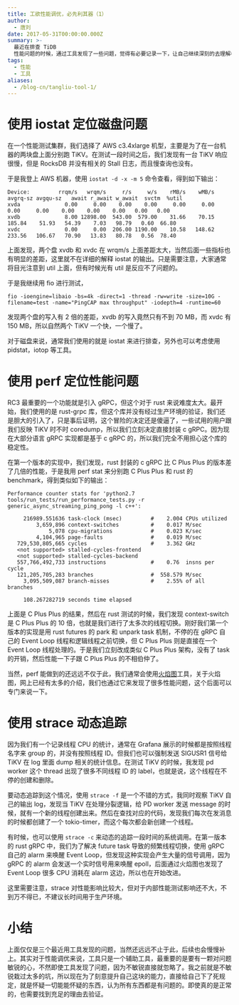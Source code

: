 ```yaml
---
title: 工欲性能调优，必先利其器（1）
author:
  - 唐刘
date: 2017-05-31T00:00:00.000Z
summary: >-
  最近在排查 TiDB
  性能问题的时候，通过工具发现了一些问题，觉得有必要记录一下，让自己继续深刻的去理解相关工具的使用，也同时让同学们对类似问题的时候别再踩坑。
tags:
  - 性能
  - 工具
aliases:
  - /blog-cn/tangliu-tool-1/
---
```


# 使用 iostat 定位磁盘问题

在一个性能测试集群，我们选择了 AWS c3.4xlarge 机型，主要是为了在一台机器的两块盘上面分别跑 TiKV。在测试一段时间之后，我们发现有一台 TiKV 响应很慢，但是 RocksDB 并没有相关的 Stall 日志，而且慢查询也没有。

于是我登上 AWS 机器，使用 `iostat -d -x -m 5` 命令查看，得到如下输出：

```
Device:         rrqm/s   wrqm/s     r/s     w/s    rMB/s    wMB/s avgrq-sz avgqu-sz   await r_await w_await  svctm  %util
xvda              0.00     0.00    0.00    0.00     0.00     0.00     0.00     0.00    0.00    0.00    0.00   0.00   0.00
xvdb              8.00 12898.00  543.00  579.00    31.66    70.15   185.84    51.93   54.39    7.03   98.79   0.60  66.80
xvdc              0.00     0.00  206.00 1190.00    10.58   148.62   233.56   106.67   70.90   13.83   80.78   0.56  78.40
```

上面发现，两个盘 xvdb 和 xvdc 在 wrqm/s 上面差距太大，当然后面一些指标也有明显的差距，这里就不在详细的解释 iostat 的输出。只是需要注意，大家通常将目光注意到 util 上面，但有时候光有 util 是反应不了问题的。

于是我继续用 fio 进行测试，

`fio -ioengine=libaio -bs=4k -direct=1 -thread -rw=write -size=10G -filename=test -name="PingCAP max throughput" -iodepth=4 -runtime=60`

发现两个盘的写入有 2 倍的差距，xvdb 的写入竟然只有不到 70 MB，而 xvdc 有 150 MB，所以自然两个 TiKV 一个快，一个慢了。

对于磁盘来说，通常我们使用的就是 iostat 来进行排查，另外也可以考虑使用 pidstat，iotop 等工具。

# 使用 perf 定位性能问题

RC3 最重要的一个功能就是引入 gRPC，但这个对于 rust 来说难度太大。最开始，我们使用的是 rust-grpc 库，但这个库并没有经过生产环境的验证，我们还是胆大的引入了，只是事后证明，这个冒险的决定还是傻逼了，一些试用的用户跟我们反映 TiKV 时不时 coredump，所以我们立刻决定直接封装 c gRPC。因为现在大部分语言 gRPC 实现都是基于 c gRPC 的，所以我们完全不用担心这个库的稳定性。

在第一个版本的实现中，我们发现，rust 封装的 c gRPC 比 C Plus Plus 的版本差了几倍的性能，于是我用 perf stat 来分别跑 C Plus Plus 和 rust 的benchmark，得到类似如下的输出：

```
Performance counter stats for 'python2.7 tools/run_tests/run_performance_tests.py -r generic_async_streaming_ping_pong -l c++':

     216989.551636 task-clock (msec)         #    2.004 CPUs utilized
         3,659,896 context-switches          #    0.017 M/sec
             5,078 cpu-migrations            #    0.023 K/sec
         4,104,965 page-faults               #    0.019 M/sec
   729,530,805,665 cycles                    #    3.362 GHz
   <not supported> stalled-cycles-frontend
   <not supported> stalled-cycles-backend
   557,766,492,733 instructions              #    0.76  insns per cycle
   121,205,705,283 branches                  #  558.579 M/sec
     3,095,509,087 branch-misses             #    2.55% of all branches

     108.267282719 seconds time elapsed
```

上面是 C Plus Plus 的结果，然后在 rust 测试的时候，我们发现 context-switch 是 C Plus Plus 的 10 倍，也就是我们进行了太多次的线程切换。刚好我们第一个版本的实现是用 rust futures 的 park 和 unpark task 机制，不停的在 gRPC 自己的 Event Loop 线程和逻辑线程之前切换，但 C Plus Plus 则是直接在一个 Event Loop 线程处理的。于是我们立刻改成类似 C Plus Plus 架构，没有了 task 的开销，然后性能一下子跟 C Plus Plus 的不相伯仲了。

当然，perf 能做到的还远远不仅于此，我们通常会使用[火焰图](https://github.com/brendangregg/FlameGraph)工具，关于火焰图，网上已经有太多的介绍，我们也通过它来发现了很多性能问题，这个后面可以专门来说一下。

# 使用 strace 动态追踪

因为我们有一个记录线程 CPU 的统计，通常在 Grafana 展示的时候都是按照线程名字来 group 的，并没有按照线程 ID。但我们也可以强制发送 SIGUSR1 信号给 TiKV 在 log 里面 dump 相关的统计信息。在测试 TiKV 的时候，我发现 pd worker 这个 thread 出现了很多不同线程 ID 的 label，也就是说，这个线程在不停的创建和删除。

要动态追踪到这个情况，使用 `strace -f` 是一个不错的方式，我同时观察 TiKV 自己的输出 log，发现当 TiKV 在处理分裂逻辑，给 PD worker 发送 message 的时候，就有一个新的线程创建出来。然后在查找对应的代码，发现我们每次在发消息的时候都创建了一个 tokio-timer，而这个每次都会新创建一个线程。

有时候，也可以使用 `strace -c` 来动态的追踪一段时间的系统调用。在第一版本的 rust gRPC 中，我们为了解决 future task 导致的频繁线程切换，使用 gRPC 自己的 alarm 来唤醒 Event Loop，但发现这种实现会产生大量的信号调用，因为 gRPC 的 alarm 会发送一个实时信号用来唤醒 epoll，后面通过火焰图也发现了 Event Loop 很多 CPU 消耗在 alarm 这边，所以也在开始改进。

这里需要注意，strace 对性能影响比较大，但对于内部性能测试影响还不大，不到万不得已，不建议长时间用于生产环境。

# 小结

上面仅仅是三个最近用工具发现的问题，当然还远远不止于此，后续也会慢慢补上。其实对于性能调优来说，工具只是一个辅助工具，最重要的是要有一颗对问题敏锐的心，不然即使工具发现了问题，因为不敏锐直接就忽略了。我之前就是不敏锐栽过太多的坑，所以现在为了刻意提升自己这块的能力，直接给自己下了死规定，就是怀疑一切能能怀疑的东西，认为所有东西都是有问题的。即使真的是正常的，也需要找到充足的理由去验证。

